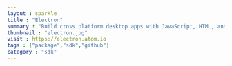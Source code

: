 ```yaml
---
layout : sparkle
title : "Electron"
summary : "Build cross platform desktop apps with JavaScript, HTML, and CSS."
thumbnail : "electron.jpg"
visit : https://electron.atom.io
tags : ["package","sdk","github"]
category : "sdk"
---
```

